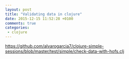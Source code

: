 ```yaml
---
layout: post
title: "Validating data in clojure"
date: 2015-12-15 11:52:28 +0100
comments: true
categories: 
 - clojure
---
```


https://github.com/alvarogarcia7/clojure-simple-sessions/blob/master/test/simple/check-data-with-hofs.clj